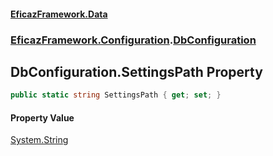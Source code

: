 #### [EficazFramework.Data](EficazFrameworkData.md 'EficazFramework Data')
### [EficazFramework.Configuration](EficazFrameworkData.md#EficazFramework.Configuration 'EficazFramework.Configuration').[DbConfiguration](EficazFramework.Configuration/DbConfiguration.md 'EficazFramework.Configuration.DbConfiguration')

## DbConfiguration.SettingsPath Property

```csharp
public static string SettingsPath { get; set; }
```

#### Property Value
[System.String](https://docs.microsoft.com/en-us/dotnet/api/System.String 'System.String')